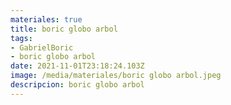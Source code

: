 ```yaml
---
materiales: true
title: boric globo arbol
tags:
- GabrielBoric
- boric globo arbol
date: 2021-11-01T23:18:24.103Z
image: /media/materiales/boric globo arbol.jpeg
descripcion: boric globo arbol
---
```


